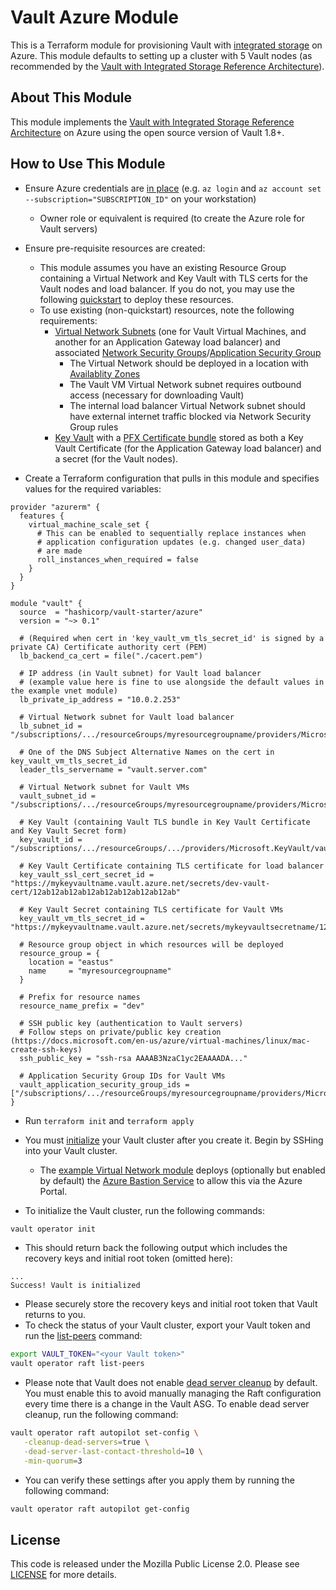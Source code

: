 # Vault Azure Module

This is a Terraform module for provisioning Vault with [integrated storage](https://www.vaultproject.io/docs/concepts/integrated-storage) on Azure. This module defaults to setting up a cluster with 5 Vault nodes (as recommended by the [Vault with Integrated Storage Reference Architecture](https://learn.hashicorp.com/vault/operations/raft-reference-architecture)).

## About This Module

This module implements the [Vault with Integrated Storage Reference Architecture](https://learn.hashicorp.com/vault/operations/raft-reference-architecture#node) on Azure using the open source version of Vault 1.8+.

## How to Use This Module

- Ensure Azure credentials are [in place](https://registry.terraform.io/providers/hashicorp/azurerm/latest/docs#authenticating-to-azure) (e.g. `az login` and `az account set --subscription="SUBSCRIPTION_ID"` on your workstation)
    - Owner role or equivalent is required (to create the Azure role for Vault servers)

- Ensure pre-requisite resources are created:
  - This module assumes you have an existing Resource Group containing a Virtual Network and Key Vault with TLS certs for the Vault nodes and load balancer. If you do not, you may use the following [quickstart](https://github.com/hashicorp/terraform-azure-vault-starter/tree/main/examples/prereqs_quickstart) to deploy these resources.
  - To use existing (non-quickstart) resources, note the following requirements:
    - [Virtual Network Subnets](https://docs.microsoft.com/en-us/azure/virtual-network/virtual-networks-overview) (one for Vault Virtual Machines, and another for an Application Gateway load balancer) and associated [Network Security Groups](https://docs.microsoft.com/en-us/azure/virtual-network/network-security-groups-overview)/[Application Security Group](https://docs.microsoft.com/en-us/azure/virtual-network/application-security-groups)
      - The Virtual Network should be deployed in a location with [Availablity Zones](https://azure.microsoft.com/en-us/global-infrastructure/geographies/)
      - The Vault VM Virtual Network subnet requires outbound access (necessary for downloading Vault)
      - The internal load balancer Virtual Network subnet should have external internet traffic blocked via Network Security Group rules
    - [Key Vault](https://azure.microsoft.com/en-us/services/key-vault/) with a [PFX Certificate bundle](https://docs.microsoft.com/en-us/azure/key-vault/certificates/certificate-scenarios) stored as both a Key Vault Certificate (for the Application Gateway load balancer) and a secret (for the Vault nodes).

- Create a Terraform configuration that pulls in this module and specifies values for the required variables:

```hcl
provider "azurerm" {
  features {
    virtual_machine_scale_set {
      # This can be enabled to sequentially replace instances when
      # application configuration updates (e.g. changed user_data)
      # are made
      roll_instances_when_required = false
    }
  }
}

module "vault" {
  source  = "hashicorp/vault-starter/azure"
  version = "~> 0.1"

  # (Required when cert in 'key_vault_vm_tls_secret_id' is signed by a private CA) Certificate authority cert (PEM)
  lb_backend_ca_cert = file("./cacert.pem")

  # IP address (in Vault subnet) for Vault load balancer
  # (example value here is fine to use alongside the default values in the example vnet module)
  lb_private_ip_address = "10.0.2.253"

  # Virtual Network subnet for Vault load balancer
  lb_subnet_id = "/subscriptions/.../resourceGroups/myresourcegroupname/providers/Microsoft.Network/virtualNetworks/myvnetname/subnets/mylbsubnetname"

  # One of the DNS Subject Alternative Names on the cert in key_vault_vm_tls_secret_id
  leader_tls_servername = "vault.server.com"

  # Virtual Network subnet for Vault VMs
  vault_subnet_id = "/subscriptions/.../resourceGroups/myresourcegroupname/providers/Microsoft.Network/virtualNetworks/myvnetname/subnets/mysubnetname"

  # Key Vault (containing Vault TLS bundle in Key Vault Certificate and Key Vault Secret form)
  key_vault_id = "/subscriptions/.../resourceGroups/.../providers/Microsoft.KeyVault/vaults/..."

  # Key Vault Certificate containing TLS certificate for load balancer
  key_vault_ssl_cert_secret_id = "https://mykeyvaultname.vault.azure.net/secrets/dev-vault-cert/12ab12ab12ab12ab12ab12ab12ab12ab"

  # Key Vault Secret containing TLS certificate for Vault VMs
  key_vault_vm_tls_secret_id = "https://mykeyvaultname.vault.azure.net/secrets/mykeyvaultsecretname/12ab12ab12ab12ab12ab12ab12ab12ab"

  # Resource group object in which resources will be deployed
  resource_group = {
    location = "eastus"
    name     = "myresourcegroupname"
  }

  # Prefix for resource names
  resource_name_prefix = "dev"

  # SSH public key (authentication to Vault servers)
  # Follow steps on private/public key creation (https://docs.microsoft.com/en-us/azure/virtual-machines/linux/mac-create-ssh-keys)
  ssh_public_key = "ssh-rsa AAAAB3NzaC1yc2EAAAADA..."

  # Application Security Group IDs for Vault VMs
  vault_application_security_group_ids = ["/subscriptions/.../resourceGroups/myresourcegroupname/providers/Microsoft.Network/applicationSecurityGroups/mysecuritygroupname"]
}
```

- Run `terraform init` and `terraform apply`

- You must [initialize](https://www.vaultproject.io/docs/commands/operator/init#operator-init) your Vault cluster after you create it. Begin by SSHing into your Vault cluster.
    - The [example Virtual Network module](https://github.com/hashicorp/terraform-azure-vault-starter/tree/main/examples/prereqs_quickstart/vnet) deploys (optionally but enabled by default) the [Azure Bastion Service](https://docs.microsoft.com/en-us/azure/bastion/bastion-overview) to allow this via the Azure Portal.

- To initialize the Vault cluster, run the following commands:

```bash
vault operator init
```

- This should return back the following output which includes the recovery keys and initial root token (omitted here):

```
...
Success! Vault is initialized
```

- Please securely store the recovery keys and initial root token that Vault returns to you.
- To check the status of your Vault cluster, export your Vault token and run the [list-peers](https://www.vaultproject.io/docs/commands/operator/raft#list-peers) command:

```bash
export VAULT_TOKEN="<your Vault token>"
vault operator raft list-peers
```

- Please note that Vault does not enable [dead server cleanup](https://www.vaultproject.io/docs/concepts/integrated-storage/autopilot#dead-server-cleanup) by default. You must enable this to avoid manually managing the Raft configuration every time there is a change in the Vault ASG. To enable dead server cleanup, run the following command:

 ```bash
vault operator raft autopilot set-config \
    -cleanup-dead-servers=true \
    -dead-server-last-contact-threshold=10 \
    -min-quorum=3
 ```

- You can verify these settings after you apply them by running the following command:

```bash
vault operator raft autopilot get-config
```

## License

This code is released under the Mozilla Public License 2.0. Please see
[LICENSE](https://github.com/hashicorp/terraform-azure-vault-starter/tree/main/LICENSE) for more details.
